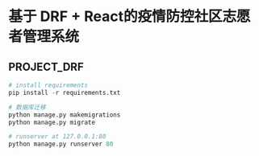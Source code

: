 # 基于 DRF + React的疫情防控社区志愿者管理系统

## PROJECT_DRF

```python
# install requirements
pip install -r requirements.txt

# 数据库迁移
python manage.py makemigrations
python manage.py migrate

# runserver at 127.0.0.1:80
python manage.py runserver 80
```

